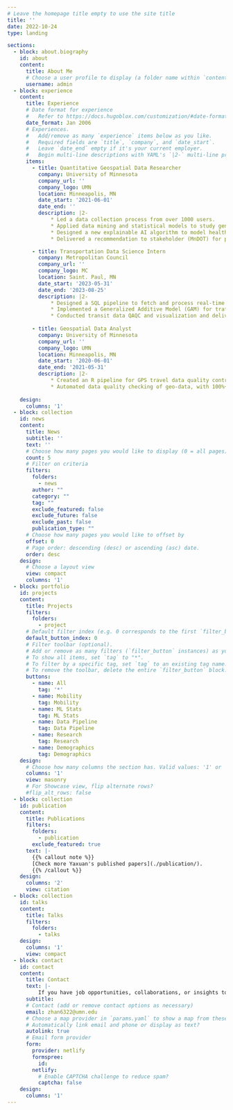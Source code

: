 ```yaml
---
# Leave the homepage title empty to use the site title
title: ''
date: 2022-10-24
type: landing

sections:
  - block: about.biography
    id: about
    content:
      title: About Me
      # Choose a user profile to display (a folder name within `content/authors/`)
      username: admin
  - block: experience
    content:
      title: Experience
      # Date format for experience
      #   Refer to https://docs.hugoblox.com/customization/#date-format
      date_format: Jan 2006
      # Experiences.
      #   Add/remove as many `experience` items below as you like.
      #   Required fields are `title`, `company`, and `date_start`.
      #   Leave `date_end` empty if it's your current employer.
      #   Begin multi-line descriptions with YAML's `|2-` multi-line prefix.
      items:
        - title: Quantitative Geospatial Data Researcher
          company: University of Minnesota
          company_url: ''
          company_logo: UMN
          location: Minneapolis, MN
          date_start: '2021-06-01'
          date_end: ''
          description: |2-
              * Led a data collection process from over 1000 users.
              * Applied data mining and statistical models to study gender mobility discrepancies.
              * Designed a new explainable AI algorithm to model health disparities in mobility.
              * Delivered a recommendation to stakeholder (MnDOT) for policy-making decisions.

        - title: Transportation Data Science Intern
          company: Metropolitan Council
          company_url: ''
          company_logo: MC
          location: Saint. Paul, MN
          date_start: '2023-05-31'
          date_end: '2023-08-25'
          description: |2-
              * Designed a SQL pipeline to fetch and process real-time traffic data into an interactive web map dashboard.
              * Implemented a Generalized Additive Model (GAM) for traffic volume forecasting.
              * Conducted transit data QAQC and visualization and delivered insights to stakeholders.
        
        - title: Geospatial Data Analyst
          company: University of Minnesota
          company_url: ''
          company_logo: UMN
          location: Minneapolis, MN
          date_start: '2020-06-01'
          date_end: '2021-05-31'
          description: |2-
              * Created an R pipeline for GPS travel data quality control and trend pattern analysis.
              * Automated data quality checking of geo-data, with 100%+ efficiency improvement.
 
    design:
      columns: '1'
  - block: collection
    id: news
    content:
      title: News
      subtitle: ''
      text: ''
      # Choose how many pages you would like to display (0 = all pages)
      count: 5
      # Filter on criteria
      filters:
        folders:
          - news
        author: ""
        category: ""
        tag: ""
        exclude_featured: false
        exclude_future: false
        exclude_past: false
        publication_type: ""
      # Choose how many pages you would like to offset by
      offset: 0
      # Page order: descending (desc) or ascending (asc) date.
      order: desc
    design:
      # Choose a layout view
      view: compact
      columns: '1'
  - block: portfolio
    id: projects
    content:
      title: Projects
      filters:
        folders:
          - project
      # Default filter index (e.g. 0 corresponds to the first `filter_button` instance below).
      default_button_index: 0
      # Filter toolbar (optional).
      # Add or remove as many filters (`filter_button` instances) as you like.
      # To show all items, set `tag` to "*".
      # To filter by a specific tag, set `tag` to an existing tag name.
      # To remove the toolbar, delete the entire `filter_button` block.
      buttons:
        - name: All
          tag: '*'
        - name: Mobility
          tag: Mobility
        - name: ML Stats 
          tag: ML Stats
        - name: Data Pipeline
          tag: Data Pipeline
        - name: Research
          tag: Research
        - name: Demographics
          tag: Demographics
    design:
      # Choose how many columns the section has. Valid values: '1' or '2'.
      columns: '1'
      view: masonry
      # For Showcase view, flip alternate rows?
      #flip_alt_rows: false
  - block: collection
    id: publication
    content:
      title: Publications
      filters:
        folders:
          - publication
        exclude_featured: true
      text: |-
        {{% callout note %}}
        [Check more Yaxuan's published papers](./publication/).
        {{% /callout %}}
    design:
      columns: '2'
      view: citation
  - block: collection
    id: talks
    content:
      title: Talks
      filters:
        folders:
          - talks
    design:
      columns: '1'
      view: compact
  - block: contact
    id: contact
    content:
      title: Contact
      text: |-
          If you have job opportunities, collaborations, or insights to share, please don't hesitate to connect.
      subtitle:
      # Contact (add or remove contact options as necessary)
      email: zhan6322@umn.edu
      # Choose a map provider in `params.yaml` to show a map from these coordinates
      # Automatically link email and phone or display as text?
      autolink: true
      # Email form provider
      form:
        provider: netlify
        formspree:
          id:
        netlify:
          # Enable CAPTCHA challenge to reduce spam?
          captcha: false
    design:
      columns: '1'
---
```

